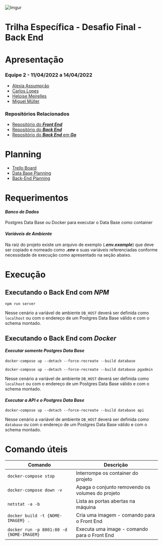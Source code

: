 ![Imgur](https://i.imgur.com/j9JmM4L.png)

# **Trilha Específica - Desafio Final - Back End**

# **Apresentação**

### **Equipe 2 - 11/04/2022 a 14/04/2022**

- [Alexia Assumpção](https://github.com/alexiaassumpcao)
- [Carlos Lopes](https://github.com/devcarlosl)
- [Heloise Meirelles](https://github.com/Heloisemeirelles)
- [Miguel Müller](https://github.com/miguelsmuller)

### Repositórios Relacionados

- [Repositório do **_Front End_**](https://github.com/Heloisemeirelles/theJasonsProject)
- [Repositório do **_Back End_**](https://github.com/miguelsmuller/residencia-gta-desafio-final-back)
- [Repositório do **_Back End_** em **_Go_**](https://github.com/miguelsmuller/residencia-gta-desafio-final-back-go)

# **Planning**

- [Trello Board](https://trello.com/b/KfE5ZTRF/the-jasons-projectd)
- [Data Base Planning](./docs/planing/PLANING_DB.md)
- [Back-End Planning](./docs/planing/PLANING_BACK.md)

# **Requerimentos**

#### _Banco de Dados_

Postgres Data Base ou Docker para executar o Data Base como container

#### _Variáveis de Ambiente_

Na raiz do projeto existe um arquivo de exemplo (**_.env.example_**) que deve ser copiado e nomeado como **_.env_** e suas variáveis referenciadas conforme necessidade de execução como apresentado na seção abaixo.

# **Execução**

## Executando o Back End com **_NPM_**

`npm run server`

Nesse cenário a variável de ambiente `DB_HOST` deverá ser definida como `localhost` ou com o endereço de um Postgres Data Base válido e com o schema montado.

## Executando o Back End com **_Docker_**

#### _Executar somente Postgres Data Base_

`docker-compose up --detach --force-recreate --build database`

`docker-compose up --detach --force-recreate --build database pgadmin`

Nesse cenário a variável de ambiente `DB_HOST` deverá ser definida como `localhost` ou com o endereço de um Postgres Data Base válido e com o schema montado.

#### _Executar a API e o Postgres Data Base_

`docker-compose up --detach --force-recreate --build database api`

Nesse cenário a variável de ambiente `DB_HOST` deverá ser definida como `database` ou com o endereço de um Postgres Data Base válido e com o schema montado.

# **Comando úteis**

| Comando                                  | Descrição                                        |
| ---------------------------------------- | ------------------------------------------------ |
| `docker-compose stop`                    | Interrompe os container do projeto               |
| `docker-compose down -v`                 | Apaga o conjunto removendo os volumes do projeto |
| `netstat -a -b`                          | Lista as portas abertas na máquina               |
| `docker build -t {NOME-IMAGEM} .`        | Cria uma imagem - comando para o Front End       |
| `docker run -p 8001:80 -d {NOME-IMAGEM}` | Executa uma image - comando para o Front End     |
